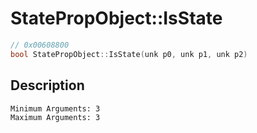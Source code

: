 # StatePropObject::IsState
```c
// 0x00608800
bool StatePropObject::IsState(unk p0, unk p1, unk p2)
```
## Description
```
Minimum Arguments: 3
Maximum Arguments: 3
```
